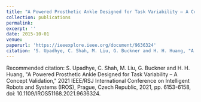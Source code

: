 ```yaml
---
title: "A Powered Prosthetic Ankle Designed for Task Variability – A Concept Validation"
collection: publications
permalink:
excerpt: ''
date: 2015-10-01
venue: 
paperurl: 'https://ieeexplore.ieee.org/document/9636324'
citation: 'S. Upadhye, C. Shah, M. Liu, G. Buckner and H. H. Huang, "A Powered Prosthetic Ankle Designed for Task Variability – A Concept Validation," 2021 IEEE/RSJ International Conference on Intelligent Robots and Systems (IROS), Prague, Czech Republic, 2021, pp. 6153-6158, doi: 10.1109/IROS51168.2021.9636324.'
---
```


Recommended citation: S. Upadhye, C. Shah, M. Liu, G. Buckner and H. H. Huang, "A Powered Prosthetic Ankle Designed for Task Variability – A Concept Validation," 2021 IEEE/RSJ International Conference on Intelligent Robots and Systems (IROS), Prague, Czech Republic, 2021, pp. 6153-6158, doi: 10.1109/IROS51168.2021.9636324.